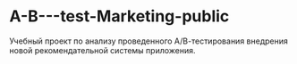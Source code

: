 # A-B---test-Marketing-public
Учебный проект по анализу проведенного А/В-тестирования внедрения новой рекомендательной системы приложения.
